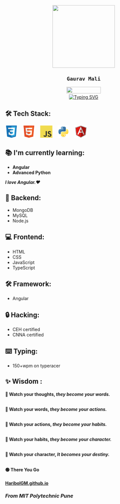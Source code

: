 <div align='center'>
  <div>
    <img src='https://avatars.githubusercontent.com/u/104340985?v=4' width='200px' height='200px'>
  </div>
  <h3>
    <pre>Gaurav Mali</pre>
  </h3>
  <div><img src="https://komarev.com/ghpvc/?username=GauravMali&style=flat-square&color=6ec6de" height='21px' width = '110px'/></div>
</div>

<div align='center'>
  <a href="https://git.io/typing-svg"><img src="https://readme-typing-svg.herokuapp.com?font=Fira+Code%2c+consolas&size=25&duration=5000&pause=200&center=true&vCenter=true&width=1000&lines=It's+Gaurav%2C+a+programmer+from+India.;Taking+tutorials+from+Youtube.;Self-taught+programmer+and+tech+enthusiast.;2%2B+years+of+experience+in+web+development." alt="Typing SVG" /></a>
</div>

## 🛠 Tech Stack:

<div>
  <img src="https://github.com/devicons/devicon/blob/master/icons/css3/css3-original.svg"  title="CSS3" alt="CSS" width="40" height="40"/>&nbsp;&nbsp;&nbsp;
  <img src="https://github.com/devicons/devicon/blob/master/icons/html5/html5-original.svg" title="HTML5" alt="HTML" width="40" height="40"/>&nbsp;&nbsp;&nbsp;
  <img src="https://github.com/devicons/devicon/blob/master/icons/javascript/javascript-original.svg" title="JavaScript" alt="JavaScript" width="40" height="40"/>&nbsp;&nbsp;&nbsp;
  <img src="https://github.com/devicons/devicon/blob/master/icons/python/python-original.svg" title="Python" alt="Python" width="40" height="40"/>&nbsp;&nbsp;&nbsp;
  <img src="https://github.com/devicons/devicon/blob/master/icons/angularjs/angularjs-original.svg" title="Angular" alt="Angular" width="40" height="40"/>&nbsp;&nbsp;&nbsp;
</div>

## 📚 I'm currently learning:

- **Angular**
- **Advanced Python**

**_I love Angular.❤_**

## 💼 Backend:

- MongoDB
- MySQL
- Node.js

## 💻 Frontend:

- HTML
- CSS
- JavaScript
- TypeScript

## 🛠️ Framework:

- Angular

## 🔒 Hacking:

- CEH certified
- CNNA certified

## ⌨️ Typing:

- 150+wpm on typeracer





<div align="left">

## ✨ Wisdom :

<h4>

🔴 <b>Watch your thoughts,</b> <i>they become your words.</i>
<br><br>

🔴 <b>Watch your words,</b> <i>they become your actions.</i>
<br><br>

🔴 <b>Watch your actions,</b> <i>they become your habits.</i>
<br><br>

🔴 <b>Watch your habits,</b> <i>they become your character.</i>
<br><br>

🔴 <b>Watch your character,</b> <i>It becomes your destiny.</i>
<br><br>

🟢 <b>There You Go</b>

</h4>

#### [HaribolGM.github.io](https://HaribolGM.github.io)
### _From MIT Polytechnic Pune_

</div>
